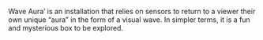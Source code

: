 Wave Aura’ is an installation that relies on sensors to return to a viewer their own unique “aura” in the form of a visual wave. In simpler terms, it is a fun and mysterious box to be explored.
